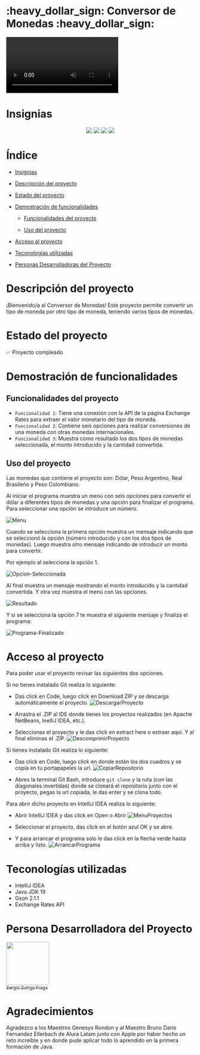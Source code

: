 <h1>:heavy_dollar_sign: Conversor de Monedas :heavy_dollar_sign:</h1>

![Vídeo](./multimedia/UsarProyecto/ConversorDeMonedas.mp4)

# Insignias

<div align="center">
    <img src="https://img.shields.io/badge/Estado-Concluido-green">
    <img src="https://img.shields.io/badge/java_jdk-v19-blue">
    <img src="https://img.shields.io/badge/gson-v2.11.0-blue">
    <img src="https://img.shields.io/badge/version-v1.0.0-green">
</div>

# Índice

- [Insignias](#insignias)

- [Descripción del proyecto](#descripción-del-proyecto)

- [Estado del proyecto](#estado-del-proyecto)

- [Demostración de funcionalidades](#demostración-de-funcionalidades)

    - [Funcionalidades del proyecto](#funcionalidades-del-proyecto)

    - [Uso del proyecto](#uso-del-proyecto)

- [Acceso al proyecto](#acceso-al-proyecto)

- [Teconologías utilizadas](#teconologías-utilizadas)

- [Personas Desarrolladoras del Proyecto](#personas-desarrolladoras-del-proyecto)

# Descripción del proyecto

¡Bienvenido/a al Conversor de Monedas!
Este proyecto permite convertir un tipo de moneda por otro tipo de moneda, teniendo varios tipos de monedas.

# Estado del proyecto

:white_check_mark: Proyecto compleado

# Demostración de funcionalidades

## Funcionalidades del proyecto

- `Funcionalidad 1`: Tiene una conexión con la API de la página Exchange Rates para extraer el valor monetario del tipo de moneda.
- `Funcionalidad 2`: Contiene seis opciones para realizar conversiones de una moneda con otras monedas internacionales.
- `Funcionalidad 3`: Muestra como resultado los dos tipos de monedas seleccionada, el monto introducido y la cantidad convertida.

## Uso del proyecto

Las monedas que contiene el proyecto son: Dólar, Peso Argentino, Real Brasileño y Peso Colombiano.

Al iniciar el programa muestra un menú con seis opciones para convertir el dólar a diferentes tipos de monedas y una opción para finalizar el programa. Para seleccionar una opción se introduce un número.

![Menu](./multimedia/UsarProyecto/Menu.png)

Cuando se selecciona la primera opción muestra un mensaje indicando que se seleccionó la opción (número introducido y con los dos tipos de monedas). Luego muestra otro mensaje indicando de introducir un monto para convertir.

Por ejemplo al selecciona la opción 1.

![Opcion-Seleccionada](./multimedia/UsarProyecto/OpcionSeleccionada.png)

Al final muestra un mensaje mostrando el monto introducido y la cantidad convertida. Y otra vez muestra el menú con las opciones.

![Resultado](./multimedia/UsarProyecto/Resultado.png)

Y si se selecciona la opción 7 te muestra el siguiente mensaje y finaliza el programa:

![Programa-Finalizado](./multimedia/UsarProyecto/ProgramaFinalizado.png)

# Acceso al proyecto

Para poder usar el proyecto revisar las siguientes dos opciones.

Si no tienes instalado Git realiza lo siguiente:

- Das click en Code, luego click en Download ZIP y se descarga automáticamente el proyecto.
![DescargarProyecto](./multimedia/AccesoProyecto/DescargarProyecto.png)

- Arrastra el .ZIP al IDE donde tienes los proyectos realizados (en Apache NetBeans, InelliJ IDEA, etc.).
- Seleccionas el proyecto y le das click en extract here o extraer aquí. Y al final eliminas el .ZIP.
![DescomprimirProyecto](./multimedia/AccesoProyecto/DescomprimirZIP.png)

Si tienes instalado Git realiza lo siguiente:

- Das click en Code, luego click en donde están los dos cuadros y se copia en tu portapapeles la url.
![CopiarRepositorio](./multimedia/AccesoProyecto/CopiarRepositorio.png)

- Abres la terminal Git Bash, introduce `git clone` y la ruta (con las diagonales invertidas) donde se clonará el repositorio junto con el proyecto, pegas la url copiada, le das enter y se clona todo.

Para abrir dicho proyecto en IntelliJ IDEA realiza lo siguiente:

- Abrir IntelliJ IDEA y das click en Open o Abrir
![MenuProyectos](./multimedia/AccesoProyecto/MenuProyectos.png)

- Seleccionar el proyecto, das click en el botón azul OK y se abre.
- Y para arrancar el programa solo le das click en la flecha verde hasta arriba y listo.
![ArrancarPrograma](./multimedia/AccesoProyecto/ArrancarPrograma.png)

# Teconologías utilizadas

- IntelliJ IDEA
- Java JDK 19
- Gson 2.1.1
- Exchange Rates API

# Persona Desarrolladora del Proyecto

[<img src="https://avatars.githubusercontent.com/u/107082359?v=4" width=115><br><sub>Sergio Zuñiga Fraga</sub>](https://github.com/SergioZF09)

# Agradecimientos

Agradezco a los Maestros Genesys Rondon y al Maestro Bruno Darío Fernandez Ellerbach de Alura Latam junto con Apple por haber hecho un reto increíble y en donde pude aplicar todo lo aprendido en la primera formación de Java.
